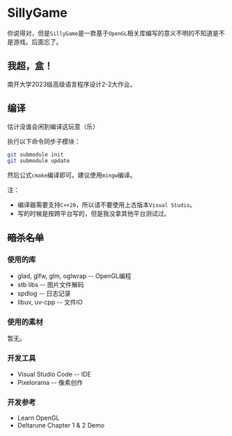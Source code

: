 # SillyGame
你说得对，但是`SillyGame`是一款基于`OpenGL`相关库编写的意义不明的不知道是不是游戏。后面忘了。

## 我超，盒！
南开大学2023级高级语言程序设计2-2大作业。  

## 编译
估计没谁会闲到编译这玩意（乐）

执行以下命令同步子模块：
```bash
git submodule init
git submodule update
```
然后公式`cmake`编译即可。建议使用`mingw`编译。

注：
- 编译器需要支持`C++20`，所以请不要使用上古版本`Visual Studio`。
- 写的时候是按跨平台写的，但是我没拿其他平台测试过。

## ~~暗杀名单~~
### 使用的库
- glad, glfw, glm, oglwrap -- OpenGL编程
- stb libs -- 图片文件解码
- spdlog -- 日志记录
- libuv, uv-cpp -- 文件IO

### 使用的素材
暂无。

### 开发工具
- Visual Studio Code -- IDE
- Pixelorama -- 像素创作

### 开发参考
- Learn OpenGL
- Deltarune Chapter 1 & 2 Demo
